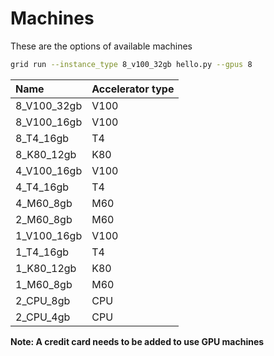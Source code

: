 # Machines

These are the options of available machines

```bash
grid run --instance_type 8_v100_32gb hello.py --gpus 8
```

| Name | Accelerator type |
| :--- | :--- |
| 8\_V100\_32gb | V100 |
| 8\_V100\_16gb | V100 |
| 8\_T4\_16gb | T4 |
| 8\_K80\_12gb | K80 |
| 4\_V100\_16gb | V100 |
| 4\_T4\_16gb | T4 |
| 4\_M60\_8gb | M60 |
| 2\_M60\_8gb | M60 |
| 1\_V100\_16gb | V100 |
| 1\_T4\_16gb | T4 |
| 1\_K80\_12gb | K80 |
| 1\_M60\_8gb | M60 |
| 2\_CPU\_8gb | CPU |
| 2\_CPU\_4gb | CPU |

**Note: A credit card needs to be added to use GPU machines**

